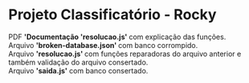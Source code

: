 # Projeto Classificatório - Rocky

PDF <strong> 'Documentação 'resolucao.js' </strong> com explicação das funções.
<br>
Arquivo <strong> 'broken-database.json' </strong> com banco corrompido.
<br>
Arquivo <strong>'resolucao.js' </strong> com funções reparadoras do arquivo anterior e também validação do arquivo consertado.
<br>
Arquivo <strong>'saida.js'</strong> com banco consertado.
